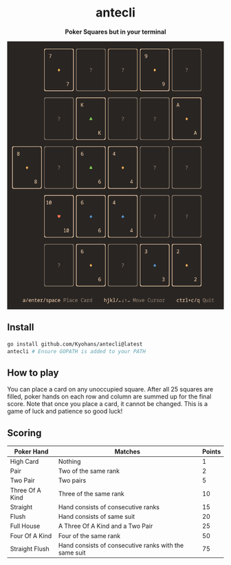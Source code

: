 <div align="center">

# antecli

**Poker Squares but in your terminal**

<img align="center" alt="preview img" src="preview.png"/>

</div>

## Install
```sh
go install github.com/Kyohans/antecli@latest
antecli # Ensure GOPATH is added to your PATH
```

## How to play

You can place a card on any unoccupied square. After all 25 squares are filled, poker hands on each row and column are summed up for the final score. Note that once you place a card, it cannot be changed. This is a game of luck and patience so good luck!

## Scoring

| Poker Hand      |                         Matches                           | Points  |
| --------------- | --------------------------------------------------------  | ------- |
| High Card       | Nothing                                                   | 1       |
| Pair            | Two of the same rank                                      | 2       |
| Two Pair        | Two pairs                                                 | 5       |
| Three Of A Kind | Three of the same rank                                    | 10      |
| Straight        | Hand consists of consecutive ranks                        | 15      |
| Flush           | Hand consists of same suit                                | 20      |
| Full House      | A Three Of A Kind and a Two Pair                          | 25      |
| Four Of A Kind  | Four of the same rank                                     | 50      |
| Straight Flush  | Hand consists of consecutive ranks with the same suit     | 75      |
